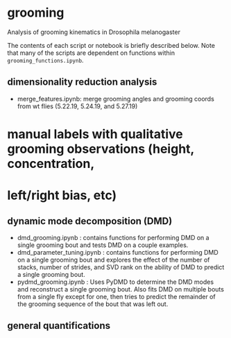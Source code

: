 # grooming
Analysis of grooming kinematics in Drosophila melanogaster

The contents of each script or notebook is briefly described below. Note that many of the scripts are dependent on functions within ```grooming_functions.ipynb```.

## dimensionality reduction analysis 

* merge_features.ipynb: merge grooming angles and grooming coords from wt flies (5.22.19, 5.24.19, and 5.27.19)
# manual labels with qualitative grooming observations (height, concentration, 
# left/right bias, etc)


## dynamic mode decomposition (DMD)

* dmd_grooming.ipynb : contains functions for performing DMD on a single grooming bout and tests DMD on a couple examples.
* dmd_parameter_tuning.ipynb : contains functions for performing DMD on a single grooming bout and explores the effect of the number of stacks, number of strides, and SVD rank on the ability of DMD to predict a single grooming bout.
* pydmd_grooming.ipynb : Uses PyDMD to determine the DMD modes and reconstruct a single grooming bout. Also fits DMD on multiple bouts from a single fly except for one, then tries to predict the remainder of the grooming sequence of the bout that was left out. 

## general quantifications
